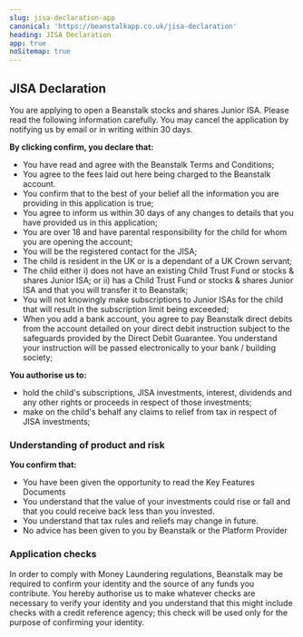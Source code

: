 ```yaml
---
slug: jisa-declaration-app
canonical: 'https://beanstalkapp.co.uk/jisa-declaration'
heading: JISA Declaration
app: true
noSitemap: true
---
```


## JISA Declaration

You are applying to open a Beanstalk stocks and shares Junior ISA.  Please read the following information carefully. You may cancel the application by notifying us by email or in writing within 30 days.

**By clicking confirm, you declare that:**
* You have read and agree with the Beanstalk Terms and Conditions;
* You agree to the fees laid out here being charged to the Beanstalk account.
* You confirm that to the best of your belief all the information you are providing in this application is true;
* You agree to inform us within 30 days of any changes to details that you have provided us in this application;
* You are over 18 and have parental responsibility for the child for whom you are opening the account;
* You will be the registered contact for the JISA;
* The child is resident in the UK or is a dependant of a UK Crown servant;
* The child either i) does not have an existing Child Trust Fund or stocks & shares Junior ISA; or ii) has a Child Trust Fund or stocks & shares Junior ISA and that you will transfer it to Beanstalk;
* You will not knowingly make subscriptions to Junior ISAs for the child that will result in the subscription limit being exceeded;
* When you add a bank account, you agree to pay Beanstalk direct debits from the account detailed on your direct debit instruction subject to the safeguards provided by the Direct Debit Guarantee. You understand your instruction will be passed electronically to your bank / building society;

**You authorise us to:**
* hold the child's subscriptions, JISA investments, interest, dividends and any other rights or proceeds in respect of those investments;
* make on the child's behalf any claims to relief from tax in respect of JISA investments;

### Understanding of product and risk

**You confirm that:**
* You have been given the opportunity to read the Key Features Documents 
* You understand that the value of your investments could rise or fall and that you could receive back less than you invested.
* You understand that tax rules and reliefs may change in future.
* No advice has been given to you by Beanstalk or the Platform Provider

### Application checks
In order to comply with Money Laundering regulations, Beanstalk may be required to confirm your identity and the source of any funds you contribute. 
You hereby authorise us to make whatever checks are necessary to verify your identity and you understand that this might include checks with a credit reference agency; this check will be used only for the purpose of confirming your identity.
